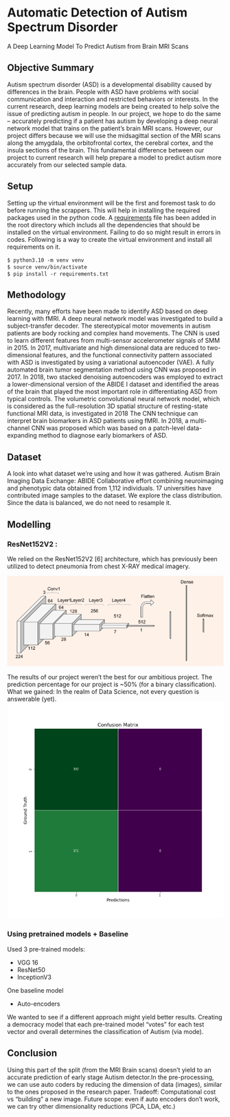 # Automatic Detection of Autism Spectrum Disorder 

A Deep Learning Model To Predict Autism from Brain MRI Scans

## Objective Summary

Autism spectrum disorder (ASD) is a developmental disability caused by differences in the
brain. People with ASD have problems with social communication and interaction and
restricted behaviors or interests. In the current research, deep learning models are being
created to help solve the issue of predicting autism in people. In our project, we hope to do
the same – accurately predicting if a patient has autism by developing a deep neural
network model that trains on the patient’s brain MRI scans. However, our project differs
because we will use the midsagittal section of the MRI scans along the amygdala, the
orbitofrontal cortex, the cerebral cortex, and the insula sections of the brain. This
fundamental difference between our project to current research will help prepare a model
to predict autism more accurately from our selected sample data.


## Setup
Setting up the virtual environment will be the first and foremost task to do before running the scrappers. This will help in installing the required packages used in the python code. A [requirements](requirements.txt) file has been added in the root directory which includs all the dependencies that should be installed on the virtual environment. Failing to do so might result in errors in codes. Following is a way to create the virtual environment and install all requirements on it.

```console
$ python3.10 -m venv venv
$ source venv/bin/activate
$ pip install -r requirements.txt
```
## Methodology 
Recently, many efforts have been made to identify ASD based on deep learning with fMRI. A deep neural network model was investigated to build a subject-transfer decoder. 
The stereotypical motor movements in autism patients are body rocking and complex hand movements. The CNN is used to learn different features from multi-sensor accelerometer signals of SMM in 2015.
In 2017, multivariate and high dimensional data are reduced to two-dimensional features, and the functional connectivity pattern associated with ASD is investigated by using a variational autoencoder (VAE).
A fully automated brain tumor segmentation method using CNN was proposed in 2017.
In 2018, two stacked denoising autoencoders was employed to extract a lower-dimensional version of the ABIDE I dataset and identified the areas of the brain that played the most important role in differentiating ASD from typical controls.
The volumetric convolutional neural network model, which is considered as the full-resolution 3D spatial structure of resting-state functional MRI data, is investigated in 2018
The CNN technique can interpret brain biomarkers in ASD patients using fMRI. 
In 2018, a multi-channel CNN was proposed which was based on a patch-level data-expanding method to diagnose early biomarkers of ASD.

## Dataset
A look into what dataset we’re using and how it was gathered.
Autism Brain Imaging Data Exchange: ABIDE 
Collaborative effort combining neuroimaging and phenotypic data obtained from 1,112 individuals.
17 universities have contributed image  samples to the dataset. We explore the class distribution.
Since the data is balanced, we do not need to resample it.

## Modelling
### ResNet152V2 : 
We relied on the ResNet152V2 [6] architecture, which has previously been utilized to detect pneumonia from chest X-RAY medical imagery.

![resnet](images/resnet.PNG) 

The results of our project weren’t the best for our ambitious project.
The prediction percentage for our project is ~50% (for a binary classification).
What we gained: In the realm of Data Science, not every question is answerable (yet).
![confusion_matrix](images/confusion_matrix.PNG) 

### Using pretrained models + Baseline
Used 3 pre-trained models:
* VGG 16
* ResNet50
* InceptionV3

One baseline model
* Auto-encoders

We wanted to see if a different approach might yield better results.
Creating a democracy model that each pre-trained model “votes” for each test vector and overall determines the classification of Autism (via mode).

## Conclusion
Using this part of the split (from the MRI Brain scans) doesn’t yield to an accurate prediction of early stage Autism detector.In the pre-processing, we can use auto coders by reducing the dimension of data (images), similar to the ones proposed in the research paper. Tradeoff: Computational cost vs “building” a new image. Future scope: even if auto encoders don’t work, we can try other dimensionality reductions (PCA, LDA, etc.)





